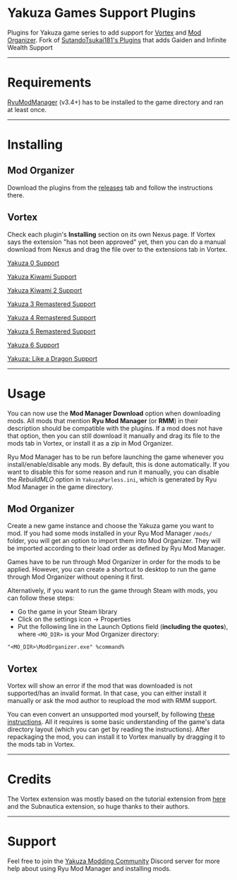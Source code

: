 # Yakuza Games Support Plugins
Plugins for Yakuza game series to add support for [Vortex](https://www.nexusmods.com/about/vortex/) and [Mod Organizer](https://github.com/ModOrganizer2/modorganizer).
Fork of [SutandoTsukai181's Plugins](https://github.com/SutandoTsukai181/vortex_mo2_yakuza_plugins) that adds Gaiden and Infinite Wealth Support

***

# Requirements

[RyuModManager](https://github.com/Fronkln/RyuModManager/releases/latest) (v3.4+) has to be installed to the game directory and ran at least once.

***

# Installing

## Mod Organizer
Download the plugins from the [releases](https://github.com/SutandoTsukai181/vortex_mo2_yakuza_plugins/releases) tab and follow the instructions there.

## Vortex
Check each plugin's **Installing** section on its own Nexus page. If Vortex says the extension "has not been approved" yet, then you can do a manual download from Nexus and drag the file over to the extensions tab in Vortex.

[Yakuza 0 Support](https://www.nexusmods.com/site/mods/391)

[Yakuza Kiwami Support](https://www.nexusmods.com/site/mods/392)

[Yakuza Kiwami 2 Support](https://www.nexusmods.com/site/mods/393)

[Yakuza 3 Remastered Support](https://www.nexusmods.com/site/mods/394)

[Yakuza 4 Remastered Support](https://www.nexusmods.com/site/mods/395)

[Yakuza 5 Remastered Support](https://www.nexusmods.com/site/mods/396)

[Yakuza 6 Support](https://www.nexusmods.com/site/mods/397)

[Yakuza: Like a Dragon Support](https://www.nexusmods.com/site/mods/398)

***

# Usage 

You can now use the **Mod Manager Download** option when downloading mods. All mods that mention **Ryu Mod Manager** (or **RMM**) in their description should be compatible with the plugins. If a mod does not have that option, then you can still download it manually and drag its file to the mods tab in Vortex, or install it as a zip in Mod Organizer.

Ryu Mod Manager has to be run before launching the game whenever you install/enable/disable any mods. By default, this is done automatically. If you want to disable this for some reason and run it manually, you can disable the *RebuildMLO* option in `YakuzaParless.ini`, which is generated by Ryu Mod Manager in the game directory.

## Mod Organizer

Create a new game instance and choose the Yakuza game you want to mod. If you had some mods installed in your Ryu Mod Manager `/mods/` folder, you will get an option to import them into Mod Organizer. They will be imported according to their load order as defined by Ryu Mod Manager.

Games have to be run through Mod Organizer in order for the mods to be applied. However, you can create a shortcut to desktop to run the game through Mod Organizer without opening it first.

Alternatively, if you want to run the game through Steam with mods, you can follow these steps:

 - Go the game in your Steam library
 - Click on the settings icon -> Properties
 - Put the following line in the Launch Options field (**including the quotes**), where `<MO_DIR>` is your Mod Organizer directory:

`"<MO_DIR>\ModOrganizer.exe" %command%`

## Vortex

Vortex will show an error if the mod that was downloaded is not supported/has an invalid format. In that case, you can either install it manually or ask the mod author to reupload the mod with RMM support.

You can even convert an unsupported mod yourself, by following [these instructions](https://github.com/SutandoTsukai181/RyuModManager/wiki/Creating-A-New-Mod). All it requires is some basic understanding of the game's data directory layout (which you can get by reading the instructions). After repackaging the mod, you can install it to Vortex manually by dragging it to the mods tab in Vortex.

***

# Credits

The Vortex extension was mostly based on the tutorial extension from [here](https://modding.wiki/en/vortex/developer/create-a-game-extension) and the Subnautica extension, so huge thanks to their authors.

***

# Support

Feel free to join the [Yakuza Modding Community](https://discord.com/invite/yakuzamodding) Discord server for more help about using Ryu Mod Manager and installing mods.
